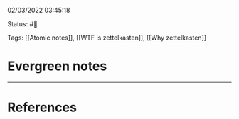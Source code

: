02/03/2022 03:45:18

Status: #🌱

Tags: [[Atomic notes]], [[WTF is zettelkasten]], [[Why zettelkasten]]

# Evergreen notes 



---
# References